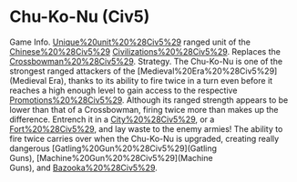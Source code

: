 # Chu-Ko-Nu (Civ5)

Game Info.
[Unique%20unit%20%28Civ5%29](Unique) ranged unit of the [Chinese%20%28Civ5%29](Chinese) [Civilizations%20%28Civ5%29](civilization). Replaces the [Crossbowman%20%28Civ5%29](Crossbowman).
Strategy.
The Chu-Ko-Nu is one of the strongest ranged attackers of the [Medieval%20Era%20%28Civ5%29](Medieval Era), thanks to its ability to fire twice in a turn even before it reaches a high enough level to gain access to the respective [Promotions%20%28Civ5%29](promotion). Although its ranged strength appears to be lower than that of a Crossbowman, firing twice more than makes up the difference. Entrench it in a [City%20%28Civ5%29](city), or a [Fort%20%28Civ5%29](Fort), and lay waste to the enemy armies!
The ability to fire twice carries over when the Chu-Ko-Nu is upgraded, creating really dangerous [Gatling%20Gun%20%28Civ5%29](Gatling Guns), [Machine%20Gun%20%28Civ5%29](Machine Guns), and [Bazooka%20%28Civ5%29](Bazookas).